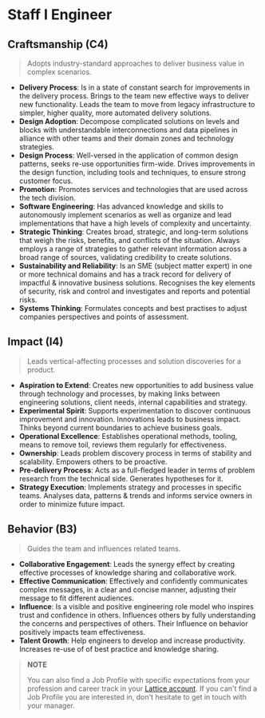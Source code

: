 # Staff I Engineer

## Craftsmanship (C4)

> Adopts industry-standard approaches to deliver business value in complex scenarios.

* **Delivery Process**: Is in a state of constant search for improvements in the delivery process. Brings to the team new effective ways to deliver new functionality. Leads the team to move from legacy infrastructure to simpler, higher quality, more automated delivery solutions.
* **Design Adoption**: Decompose complicated solutions on levels and blocks with understandable interconnections and data pipelines in alliance with other teams and their domain zones and technology strategies.
* **Design Process**: Well-versed in the application of common design patterns, seeks re-use opportunities firm-wide. Drives improvements in the design function, including tools and techniques, to ensure strong customer focus.
* **Promotion**: Promotes services and technologies that are used across the tech division.
* **Software Engineering**: Has advanced knowledge and skills to autonomously implement scenarios as well as organize and lead implementations that have a high levels of complexity and uncertainty.
* **Strategic Thinking**: Creates broad, strategic, and long-term solutions that weigh the risks, benefits, and conflicts of the situation. Always employs a range of strategies to gather relevant information across a broad range of sources, validating credibility to create solutions.
* **Sustainability and Reliability**: Is an SME (subject matter expert) in one or more technical domains and has a track record for delivery of impactful & innovative business solutions. Recognises the key elements of security, risk and control and investigates and reports and potential risks.
* **Systems Thinking**: Formulates concepts and best practises to adjust companies perspectives and points of assessment.

## Impact (I4)

> Leads vertical-affecting processes and solution discoveries for a product.

* **Aspiration to Extend**: Creates new opportunities to add business value through technology and processes, by making links between engineering solutions, client needs, internal capabilities and strategy.
* **Experimental Spirit**: Supports experimentation to discover continuous improvement and innovation. Innovations leads to business impact. Thinks beyond current boundaries to achieve business goals.
* **Operational Excellence**: Establishes operational methods, tooling, means to remove toil, reviews them regularly for effectiveness.
* **Ownership**: Leads problem discovery process in terms of stability and scalability. Empowers others to be proactive.
* **Pre-delivery Process**: Acts as a full-fledged leader in terms of problem research from the technical side. Generates hypotheses for it.
* **Strategy Execution**: Implements strategy and processes in specific teams. Analyses data, patterns & trends and informs service owners in order to minimize future impact.

## Behavior (B3)

> Guides the team and influences related teams.

* **Collaborative Engagement**: Leads the synergy effect by creating effective processes of knowledge sharing and сollaborative work.
* **Effective Communication**: Effectively and confidently communicates complex messages, in a clear and concise manner, adjusting their message to fit different audiences.
* **Influence**: Is a visible and positive engineering role model who inspires trust and confidence in others. Influences others by fully understanding the concerns and perspectives of others. Their Influence on behavior positively impacts team effectiveness.
* **Talent Growth**: Help engineers to develop and increase productivity. Increases re-use of of best practice and knowledge sharing.


> **NOTE**
>
> You can also find a Job Profile with specific expectations from your profession and career track in your [Lattice account](https://indrive.latticehq.com). If you can't find a Job Profile you are interested in, don't hesitate to get in touch with your manager.
